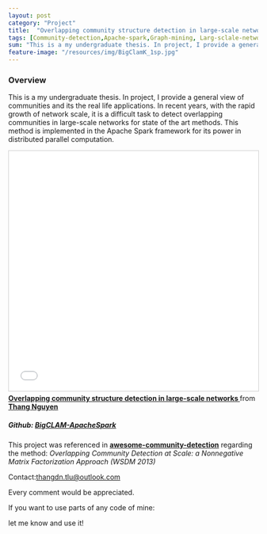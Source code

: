 ```yaml
---
layout: post
category: "Project"
title:  "Overlapping community structure detection in large-scale networks"
tags: [Community-detection,Apache-spark,Graph-mining, Larg-sclale-networks, Bigclam, Machine-learning,Scala]
sum: "This is a my undergraduate thesis. In project, I provide a general view of communities and its the real life applications. In recent years, with the rapid growth of network scale, it is a difficult task to detect overlapping communities in large-scale networks for state of the art methods. This method is implemented in the Apache Spark framework for its power in distributed parallel computation."
feature-image: "/resources/img/BigClamK_1sp.jpg"
---
```

### Overview
This is a my undergraduate thesis. In project, I provide a general view of communities and its the real life applications. In recent years, with the rapid growth of network scale, it is a difficult task to detect overlapping communities in large-scale networks for state of the art methods. This method is implemented in the Apache Spark framework for its power in distributed parallel computation.

<iframe src="//www.slideshare.net/slideshow/embed_code/key/gar3WJzKVrQ6IR" width="595" height="485" frameborder="0" marginwidth="0" marginheight="0" scrolling="no" style="border:1px solid #CCC; border-width:1px; margin-bottom:5px; max-width: 100%;" allowfullscreen> </iframe> <div style="margin-bottom:5px"> <strong> <a href="//www.slideshare.net/thang19xx/overlapping-community-structure-detection-in-largescale-networks" title="Overlapping community structure detection in large-scale networks " target="_blank">Overlapping community structure detection in large-scale networks </a> </strong> from <strong><a href="//www.slideshare.net/thang19xx" target="_blank">Thang Nguyen</a></strong> </div>


##### Github: [BigCLAM-ApacheSpark](https://github.com/thangdnsf/BigCLAM-ApacheSpark)
This project was referenced in **[awesome-community-detection](https://github.com/benedekrozemberczki/awesome-community-detection#factorization)** regarding the method: *Overlapping Community Detection at Scale: a Nonnegative Matrix Factorization Approach (WSDM 2013)*

Contact:thangdn.tlu@outlook.com

Every comment would be appreciated.

If you want to use parts of any code of mine:

let me know and use it!